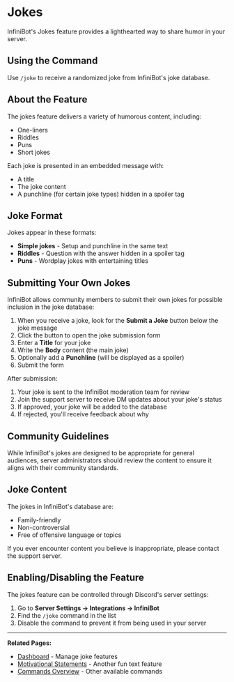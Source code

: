 # Jokes

InfiniBot's Jokes feature provides a lighthearted way to share humor in your server.

## Using the Command

Use `/joke` to receive a randomized joke from InfiniBot's joke database.

## About the Feature

The jokes feature delivers a variety of humorous content, including:
- One-liners
- Riddles
- Puns
- Short jokes

Each joke is presented in an embedded message with:
- A title
- The joke content
- A punchline (for certain joke types) hidden in a spoiler tag

## Joke Format

Jokes appear in these formats:
- **Simple jokes** - Setup and punchline in the same text
- **Riddles** - Question with the answer hidden in a spoiler tag
- **Puns** - Wordplay jokes with entertaining titles

## Submitting Your Own Jokes

InfiniBot allows community members to submit their own jokes for possible inclusion in the joke database:

1. When you receive a joke, look for the **Submit a Joke** button below the joke message
2. Click the button to open the joke submission form
3. Enter a **Title** for your joke
4. Write the **Body** content (the main joke)
5. Optionally add a **Punchline** (will be displayed as a spoiler)
6. Submit the form

After submission:
1. Your joke is sent to the InfiniBot moderation team for review
2. Join the support server to receive DM updates about your joke's status
3. If approved, your joke will be added to the database
4. If rejected, you'll receive feedback about why

## Community Guidelines

While InfiniBot's jokes are designed to be appropriate for general audiences, server administrators should review the content to ensure it aligns with their community standards.

## Joke Content

The jokes in InfiniBot's database are:
- Family-friendly
- Non-controversial
- Free of offensive language or topics

If you ever encounter content you believe is inappropriate, please contact the support server.

## Enabling/Disabling the Feature

The jokes feature can be controlled through Discord's server settings:

1. Go to **Server Settings → Integrations → InfiniBot**
2. Find the `/joke` command in the list
3. Disable the command to prevent it from being used in your server

---

**Related Pages:**
- [Dashboard](../core-features/Dashboard.md) - Manage joke features
- [Motivational Statements](Motivational-Statements.md) - Another fun text feature
- [Commands Overview](../getting-started/Commands.md) - Other available commands
